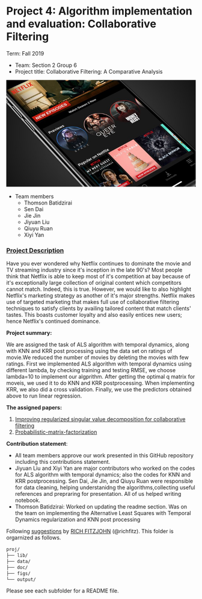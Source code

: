 # Project 4: Algorithm implementation and evaluation: Collaborative Filtering

Term: Fall 2019

+ Team: Section 2 Group 6
+ Project title: Collaborative Filtering: A Comparative Analysis

![image](figs/netflix0.jpg)

+ Team members
	+ Thomson Batidzirai
	+ Sen Dai
	+ Jie Jin 
	+ Jiyuan Liu
	+ Qiuyu Ruan
	+ Xiyi Yan
	
### [Project Description](doc/project4_desc.md)

Have you ever wondered why Netflix continues to dominate the movie and TV streaming industry since it's inception in the late 90's? Most people think that Netflix is able to keep most of it's competition at bay because of it's exceptionally large collection of original content which competitors cannot match. Indeed, this is true. However, we would like to also highlight Netflix's marketing strategy as another of it's major strengths. Netflix makes use of targeted marketing that makes full use of collaborative filtering techniques to satisfy clients by availing tailored content that match clients' tastes. This boasts customer loyalty and also easily entices new users; hence Netflix's continued dominance.

	
**Project summary:** 

We are assigned the task of ALS algorithm with temporal dynamics, along with KNN and KRR post processing using the data set on ratings of movie.We reduced the number of movies by deleting the movies with few ratings. First we implemented ALS algorithm with temporal dynamics using different lambda, by checking training and testing RMSE, we choose lambda=10 to implement our algprithm. After getting the optimal q matrix for moveis, we used it to do KNN and KRR postprocessing. When implementing KRR, we also did a cross validation. Finally, we use the predictors obtained above to run linear regression.

**The assigned papers:**

1. [Improving regularized singular value decomposition for collaborative filtering](https://github.com/TZstatsADS/fall2019-project4-sec2-grp6/blob/master/doc/paper/P2%20Improving%20regularized%20singular%20value%20decomposition%20for%20collaborative%20filtering%20.pdf)
2. [Probabilistic-matrix-factorization](https://github.com/TZstatsADS/fall2019-project4-sec2-grp6/blob/master/doc/paper/P3%20probabilistic-matrix-factorization.pdf)
	
**Contribution statement**: 
+ All team members approve our work presented in this GitHub repository including this contributions statement. 
+ Jiyuan Liu and Xiyi Yan are major contributors who worked on the codes for ALS algorithm with temporal dynamics; also the codes for KNN and KRR postprocessing. Sen Dai, Jie Jin, and Qiuyu Ruan were responsible for data cleaning, helping understanidng the algorithms,collecting useful references and prepraring for presentation. All of us helped writing notebook.
+ Thomson Batidzirai: Worked on updating the readme section. Was on the team on implementing the Alternative Least Squares with Temporal Dynamics regularization and KNN post processing 


Following [suggestions](http://nicercode.github.io/blog/2013-04-05-projects/) by [RICH FITZJOHN](http://nicercode.github.io/about/#Team) (@richfitz). This folder is orgarnized as follows.

```
proj/
├── lib/
├── data/
├── doc/
├── figs/
└── output/
```

Please see each subfolder for a README file.
